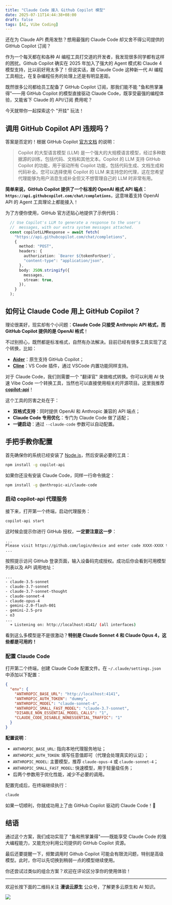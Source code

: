 ```yaml
---
title: "Claude Code 接入 Github Copilot 模型"
date: 2025-07-11T14:44:38+08:00
draft: false
tags: [AI, Vibe Coding]
---
```


还在为 Claude API 费用发愁？想用最强的 Claude Code 却又舍不得公司提供的 GitHub Copilot 订阅？

作为一个每天都在和各种 AI 编程工具打交道的开发者，我发现很多同学都有这样的困扰。Github Copilot 确实在 2025 年加入了强大的 Agent 模式和 Claude 4 模型支持，比以前好用太多了！但说实话，跟 Claude Code 这种新一代 AI 编程工具相比，在复杂编程任务的处理上还是有明显差距。

既然很多公司都给员工配备了 GitHub Copilot 订阅，那我们能不能 "鱼和熊掌兼得"——用 GitHub Copilot 的模型直接驱动 Claude Code，既享受最强的编程体验，又能省下 Claude 的 API/订阅 费用呢？

今天就带你一起探索这个 "开挂" 玩法！

## 调用 GitHub Copilot API 违规吗？

答案是否定的！根据 GitHub Copilot [官方文档](https://docs.github.com/en/copilot/how-tos/build-copilot-extensions/building-a-copilot-agent-for-your-copilot-extension/using-copilots-llm-for-your-agent) 的说明：

> Copilot 的大型语言模型 (LLM) 是一个强大的大规模语言模型，经过多种数据源的训练，包括代码、文档和其他文本。Copilot 的 LLM 支持 GitHub Copilot 的功能，用于驱动所有 Copilot 功能，包括代码生成、文档生成和代码补全。您可以选择使用 Copilot 的 LLM 来支持您的代理，这在您希望代理能够为用户消息生成补全但又不想管理自己的 LLM 时非常有用。

**简单来说，GitHub Copilot 提供了一个标准的 OpenAI 格式 API 端点：`https://api.githubcopilot.com/chat/completions`**，这意味着支持 OpenAI API 的 Agent 工具理论上都能接入！

为了方便你使用，GitHub 官方还贴心地提供了示例代码：

```ts
  // Use Copilot's LLM to generate a response to the user's
  //  messages, with our extra system messages attached.
  const copilotLLMResponse = await fetch(
    "https://api.githubcopilot.com/chat/completions",
    {
      method: "POST",
      headers: {
        authorization: `Bearer ${tokenForUser}`,
        "content-type": "application/json",
      },
      body: JSON.stringify({
        messages,
        stream: true,
      }),
    }
  );
```

## 如何让 Claude Code 用上 GitHub Copilot？

理论很美好，现实却有个小问题：**Claude Code 只接受 Anthropic API 格式，而 GitHub Copilot 提供的是 OpenAI 格式**！

不过别担心，既然都是标准格式，自然有办法解决。目前已经有很多工具实现了这个转换，比如：

- **[Aider](https://aider.chat/docs/llms/github.html)**：原生支持 GitHub Copilot；
- **[Cline](https://docs.cline.bot/provider-config/vscode-language-model-api)**：VS Code 插件，通过 VSCode 内置功能同样支持。

对于 Claude Code，我们则需要一个 "翻译官" 来做格式转换。你可以利用 AI 快速 Vibe Code 一个转换工具，当然也可以直接使用相关的开源项目。这里我推荐 **[copilot-api](https://github.com/ericc-ch/copilot-api)**！

这个工具的厉害之处在于：

- **双格式支持**：同时提供 OpenAI 和 Anthropic 兼容的 API 端点；
- **Claude Code 专用优化**：专门为 Claude Code 做了适配；
- **一键启动**：通过 `--claude-code` 参数可以自动配置。

## 手把手教你配置

首先确保你的系统已经安装了 [Node.js](https://nodejs.org/en/download)，然后安装必要的工具：

```sh
npm install -g copilot-api
```

如果你还没有安装 Claude Code，同样一行命令搞定：

```sh
npm install -g @anthropic-ai/claude-code
```

### 启动 copilot-api 代理服务

接下来，打开第一个终端，启动代理服务：

```sh
copilot-api start
```

这时候会提示你进行 GitHub 授权，**一定要注意这一步**：

```sh
...
Please visit https://github.com/login/device and enter code XXXX-XXXX to authenticate
...
```

按照提示访问 GitHub 登录页面，输入设备码完成授权。成功后你会看到可用模型列表以及 API 调用地址：

```sh
...
- claude-3.5-sonnet
- claude-3.7-sonnet
- claude-3.7-sonnet-thought
- claude-sonnet-4
- claude-opus-4
- gemini-2.0-flash-001
- gemini-2.5-pro
- o3
...
  ➜ Listening on: http://localhost:4141/ (all interfaces)
```

看到这么多模型是不是很激动？**特别是 Claude Sonnet 4 和 Claude Opus 4，这些都是可用的！**

### 配置 Claude Code

打开第二个终端，创建 Claude Code 配置文件。在 `~/.claude/settings.json` 中添加以下配置：

```json
{
  "env": {
    "ANTHROPIC_BASE_URL": "http://localhost:4141",
    "ANTHROPIC_AUTH_TOKEN": "dummy",
    "ANTHROPIC_MODEL": "claude-sonnet-4",
    "ANTHROPIC_SMALL_FAST_MODEL": "claude-3.7-sonnet",
    "DISABLE_NON_ESSENTIAL_MODEL_CALLS": "1",
    "CLAUDE_CODE_DISABLE_NONESSENTIAL_TRAFFIC": "1"
  }
}
```

**配置说明**：

- `ANTHROPIC_BASE_URL`: 指向本地代理服务地址；
- `ANTHROPIC_AUTH_TOKEN`: 填写任意值即可（代理会处理真实的认证）；
- `ANTHROPIC_MODEL`: 主要模型，推荐 `claude-opus-4` 或 `claude-sonnet-4`；
- `ANTHROPIC_SMALL_FAST_MODEL`: 快速模型，用于轻量级任务；
- 后两个参数用于优化性能，减少不必要的调用。

配置完成后，在终端继续执行：

```sh
claude
```

如果一切顺利，你就成功用上了由 GitHub Copilot 驱动的 Claude Code！🎉

## 结语

通过这个方案，我们成功实现了 "鱼和熊掌兼得"——既能享受 Claude Code 的强大编程能力，又能充分利用公司提供的 GitHub Copilot 资源。

最后还要提醒一下，频繁调用时 Github Copilot 可能会有限流问题，特别是高级模型。此时，你可以先切换到稍弱一点的模型继续使用。

你还尝试过类似的组合方案？欢迎在评论区分享你的使用体验！

---

欢迎长按下面的二维码关注 **漫谈云原生** 公众号，了解更多云原生和 AI 知识。

![](https://feisky.xyz/assets/mp.png)
